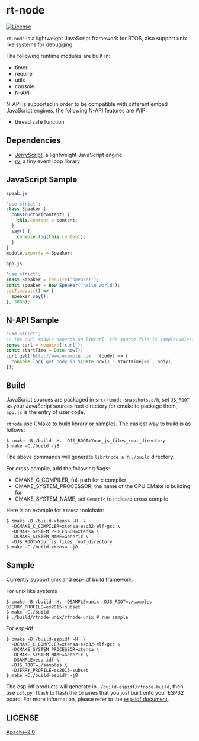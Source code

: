 # rt-node
[![License](https://img.shields.io/badge/licence-Apache%202.0-brightgreen.svg?style=flat)](LICENSE)

`rt-node` is a lightweight JavaScript framework for RTOS, also support unix like systems for debugging.

The following runtime modules are built in:
- timer
- require
- utils
- console
- N-API

N-API is supported in order to be compatible with different embed JavaScript engines, the following N-API features are WIP:
- thread safe function

## Dependencies

- [JerryScript](./deps/jerryscript), a lightweight JavaScript engine
- [rv](./deps/rv), a tiny event loop library

## JavaScript Sample

`speak.js`

```javascript
'use strict';
class Speaker {
  constructor(content) {
    this.content = content;
  }
  say() {
    console.log(this.content);
  }
}
module.exports = Speaker;
```

`app.js`

```javascript
'use strict';
const Speaker = require('speaker');
const speaker = new Speaker('hello world');
setTimeout(() => {
  speaker.say();
}, 3000);
```

## N-API Sample

```javascript
'use strict';
// The curl module depends on libcurl, the source file is sample/unix/curl.c
const curl = require('curl');
const startTime = Date.now();
curl.get('http://www.example.com', (body) => {
  console.log(`get body in ${Date.now() - startTime}ms`, body);
});
```

## Build

JavaScript sources are packaged in `src/rtnode-snapshots.c/h`, set `JS_ROOT` as your JavaScript sources root directory for cmake to package them, `app.js` is the entry of user code.

`rtnode` use [CMake](https://cmake.org) to build library or samples. The easiest way to build is as follows:

```shell
$ cmake -B./build -H. -DJS_ROOT=Your_js_files_root_directory
$ make -C./build -j8
```

The above commands will generate `librtnode.a` in `./build` directory.

For cross compile, add the following flags:
- CMAKE_C_COMPILER, full path for c compiler
- CMAKE_SYSTEM_PROCESSOR, the name of the CPU CMake is building for
- CMAKE_SYSTEM_NAME, set `Generic` to indicate cross compile

Here is an example for `Xtensa` toolchain:

```shell
$ cmake -B./build-xtensa -H. \
  -DCMAKE_C_COMPILER=xtensa-esp32-elf-gcc \
  -DCMAKE_SYSTEM_PROCESSOR=xtensa \
  -DCMAKE_SYSTEM_NAME=Generic \
  -DJS_ROOT=Your_js_files_root_directory
$ make -C./build-xtensa -j8
```

## Sample

Currently support unix and esp-idf build framework.

For unix like systems
```shell
$ cmake -B./build -H. -DSAMPLE=unix -DJS_ROOT=./samples -DJERRY_PROFILE=es2015-subset
$ make -C./build
$ ./build/rtnode-unix/rtnode-unix # run sample
```

For esp-idf:
```shell
$ cmake -B./build-espidf -H. \
  -DCMAKE_C_COMPILER=xtensa-esp32-elf-gcc \
  -DCMAKE_SYSTEM_PROCESSOR=xtensa \
  -DCMAKE_SYSTEM_NAME=Generic \
  -DSAMPLE=esp-idf \
  -DJS_ROOT=./samples \
  -DJERRY_PROFILE=es2015-subset
$ make -C./build-espidf -j8
```

The esp-idf products will generate in `./build-espidf/rtnode-build`, then use `idf.py flash` to flash the binaries that you just built onto your ESP32 board. For more information, please refer to the [esp-idf document](https://docs.espressif.com/projects/esp-idf/en/latest/get-started/#step-9-flash-onto-the-device).

## LICENSE

[Apache-2.0](./LICENSE)

